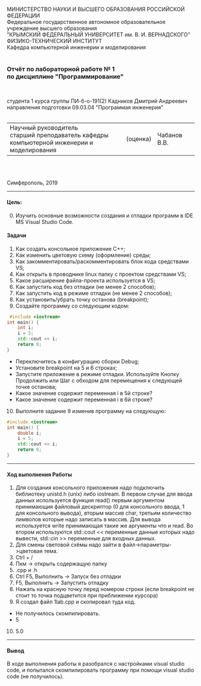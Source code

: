МИНИСТЕРСТВО НАУКИ  И ВЫСШЕГО ОБРАЗОВАНИЯ РОССИЙСКОЙ ФЕДЕРАЦИИ  
Федеральное государственное автономное образовательное учреждение высшего образования  
"КРЫМСКИЙ ФЕДЕРАЛЬНЫЙ УНИВЕРСИТЕТ им. В. И. ВЕРНАДСКОГО"  
ФИЗИКО-ТЕХНИЧЕСКИЙ ИНСТИТУТ  
Кафедра компьютерной инженерии и моделирования
<br/><br/>

### Отчёт по лабораторной работе № 1<br/> по дисциплине "Программирование"
<br/>

студента 1 курса группы ПИ-б-о-191(2) 
Кадников Дмитрий Андреевич
направления подготовки 09.03.04 "Программая инженерия"  
<br/>

<table>
<tr><td>Научный руководитель<br/> старший преподаватель кафедры<br/> компьютерной инженерии и моделирования</td>
<td>(оценка)</td>
<td>Чабанов В.В.</td>
</tr>
</table>
<br/><br/>

Симферополь, 2019
***
#### Цель: 
0. Изучить основные возможности создания и отладки программ в IDE MS Visual Studio Code.


#### Задачи
1. Как создать консольное приложение С++;
1. Как изменить цветовую схему (оформление) среды;
1. Как закомментировать/раскомментировать блок кода средствами VS;
1. Как открыть в проводнике linux папку с проектом средствами VS;
1. Какое расширение файла-проекта используется в VS;
1. Как запустить код без отладки (не менее 2 способов);
1. Как запустить код в режиме отладки (не менее 2 способов);
1. Как установить/убрать точку останова (breakpoint);
1. Создайте программу со следующим кодом:
```C++
 #include <iostream>
int main() {
    int i;
    i = 5;
    std::cout << i;
    return 0;
}
```

 * Переключитесь в конфигурацию сборки Debug;
 * Установите breakpoint на 5 и 6 строках;
 * Запустите приложение в режиме отладки. Используйте Кнопку Продолжить или Шаг с обходом для перемещения к следующей точке останова;
 * Какое значение содержит переменная i в 5й строке?
 * Какое значение содержит переменная i в 6й строке?
10. Выполните задание 9 изменив программу на следующую:
```C++
#include <iostream>
int main() {
    double i;
    i = 5;
    std::cout << i;
    return 0;
}
```

***
#### Ход выполнения Работы

1. Для создания консольного приложения надо подключить библиотеку unistd.h (unix) либо iostream.
В первом случае для ввода данных используется функция read() первым аргументом принимающия файловый дескриптор (0 для консольного ввода, 1 для консольного вывода), вторым массив char, третьим количество лимволов которые надо записать в массив. Для вывода используется write принимающая такие же аргументы что и read.
Во втором используются std::cout << переменные данные которых надо вывести, std::cin >> переменные для входных данных.
120. Для смены световой схёмы надо зайти в файл->параметры->цветовая тема.
109. Ctrl + /
92. Пкм -> открыть содержащую папку
93. .cpp и .h
94. Ctrl F5, Выполнить -> Запуск без отладки
2077. F5, Выполнить -> Запустить отладку
42. Нажать на красную точку перед номером строки (если breakpoint не стоит то точка подцветится при приближении курсора)
43. Я создал файл 1lab.cpp и скопировал туда код.
 * Не получилось скомпилировать.
 * 5
10. 5.0
***
#### Вывод
В ходе выполнения работы я разобрался с настройками visual studio code, и попытался скомпилировать программу при помощи visual studio code (не получилось).
